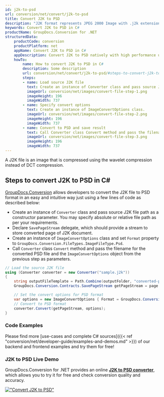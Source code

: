 ```yaml
---
id: j2k-to-psd
url: conversion/net/convert/j2k-to-psd
title: Convert J2K to PSD
description: "J2K format represents JPEG 2000 Image with .j2k extension. Learn how to convert J2K to PSD file programmatically in C# language using GroupDocs.Conversion for .NET library."
keywords: Convert J2K to PSD in C#
productName: GroupDocs.Conversion for .NET
structuredData:
    productCode: conversion
    productPlatform: net
    appName: Convert J2K to PSD in C#
    appDescription: Convert J2K to PSD natively with high performance using C# language and server side GroupDocs.Conversion for .NET APIs, without the use of any software like Microsoft or Open Office.
    howTo:
        name: How to convert J2K to PSD in C# 
        description: Some description
        url: conversion/net/convert/j2k-to-psd/#steps-to-convert-j2k-to-psd-in-c
        steps:
        - name: Load source J2K file 
          text: Create an instance of Converter class and pass source J2K file path as a constructor parameter. You may specify absolute or relative file path as per your requirements. 
          imageUrl: conversion/net/images/convert-file-step-1.png
          imageHeight: 196
          imageWidth: 737
        - name: Specify convert options 
          text: Create an instance of ImageConvertOptions class.
          imageUrl: conversion/net/images/convert-file-step-2.png
          imageHeight: 196
          imageWidth: 737
        - name: Convert to PSD and save result 
          text: Call Converter class Convert method and pass the filename for the converted HTML file and the ImageConvertOptions object from the previous step as parameters.
          imageUrl: conversion/net/images/convert-file-step-3.png
          imageHeight: 196
          imageWidth: 737
---
```


A J2K file is an image that is compressed using the wavelet compression instead of DCT compression.

## Steps to convert J2K to PSD in C#

[GroupDocs.Conversion](https://products.groupdocs.com/conversion/net) allows developers to convert the J2K file to PSD format in an easy and intuitive way just using a few lines of code as described below:

* Create an instance of `Converter` class and pass source J2K file path as a constructor parameter. You may specify absolute or relative file path as per your requirements. 
* Declare `SavePageStream` delegate, which should provide a stream to store converted page of J2K document.
* Create an instance of `ImageConvertOptions` class and set `Format` property to `GroupDocs.Conversion.FileTypes.ImageFileType.Psd`.
* Call `Converter` class `Convert` method and pass the filename for the converted PSD file and the `ImageConvertOptions` object from the previous step as parameters.

```csharp
// Load the source J2K file
using (Converter converter = new Converter("sample.j2k"))
{
    string outputFileTemplate = Path.Combine(outputFolder, "converted-page-{0}.psd");
    GroupDocs.Conversion.Contracts.SavePageStream getPageStream = page => new FileStream(string.Format(outputFileTemplate, page), FileMode.Create);

    // Set the convert options for PSD format
    var options = new ImageConvertOptions { Format = GroupDocs.Conversion.FileTypes.ImageFileType.Psd };   
    // Convert to PSD format
    converter.Convert(getPageStream, options);
}
```

### Code Examples

Please find more [use-cases and complete C# sources]({{< ref "conversion/net/developer-guide/examples-and-demos.md" >}}) of our backend and frontend examples and try them for free!

### J2K to PSD Live Demo

GroupDocs.Conversion for .NET provides an online [**J2K to PSD converter**](https://products.groupdocs.app/conversion/j2k-to-psd), which allows you to try it for free and check conversion quality and accuracy.

[!["Convert J2K to PSD"](conversion/net/images/convert-to-psd/convert-j2k-to-psd.png)](https://products.groupdocs.app/conversion/j2k-to-psd)